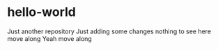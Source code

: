 # hello-world
Just another repository
Just adding some changes nothing to see here move along
Yeah move along
